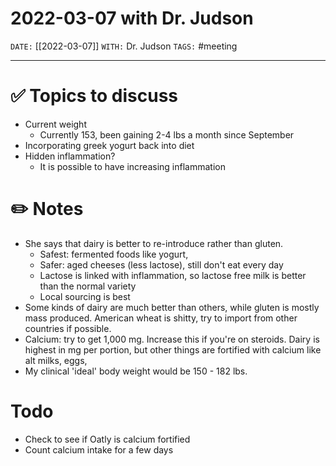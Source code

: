 # 2022-03-07 with Dr. Judson
`DATE:` [[2022-03-07]]
`WITH:` Dr. Judson
`TAGS:` #meeting

---
# ✅ Topics to discuss
- Current weight
	- Currently 153, been gaining 2-4 lbs a month since September
- Incorporating greek yogurt back into diet
- Hidden inflammation?
	- It is possible to have increasing inflammation

# ✏️ Notes
- She says that dairy is better to re-introduce rather than gluten.
	- Safest: fermented foods like yogurt, 
	- Safer: aged cheeses (less lactose), still don't eat every day
	- Lactose is linked with inflammation, so lactose free milk is better than the normal variety
	- Local sourcing is best
- Some kinds of dairy are much better than others, while gluten is mostly mass produced. American wheat is shitty, try to import from other countries if possible. 
- Calcium: try to get 1,000 mg. Increase this if you're on steroids. Dairy is highest in mg per portion, but other things are fortified with calcium like alt milks, eggs, 
- My clinical 'ideal' body weight would be 150 - 182 lbs. 

# Todo
- Check to see if Oatly is calcium fortified
- Count calcium intake for a few days
